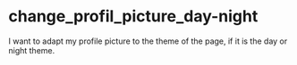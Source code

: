 # change_profil_picture_day-night
I want to adapt my profile picture to the theme of the page, if it is the day or night theme.

